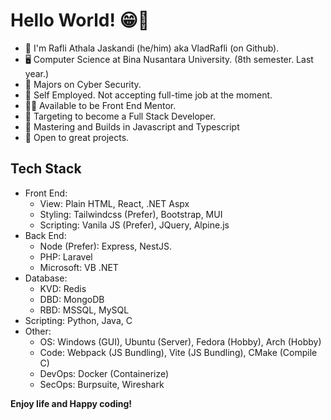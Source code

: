 # Hello World! 😁👋

* 👦 I'm Rafli Athala Jaskandi (he/him) aka VladRafli (on Github).
* 🖥 Computer Science at Bina Nusantara University. (8th semester. Last year.)
* 🔐 Majors on Cyber Security.
* 🏢 Self Employed. Not accepting full-time job at the moment.
* 👨‍🏫 Available to be Front End Mentor.
* 🎯 Targeting to become a Full Stack Developer.
* 🔨 Mastering and Builds in Javascript and Typescript
* 🤩 Open to great projects.

## Tech Stack

- Front End:
  - View: Plain HTML, React, .NET Aspx
  - Styling: Tailwindcss (Prefer), Bootstrap, MUI
  - Scripting: Vanila JS (Prefer), JQuery, Alpine.js
- Back End: 
  - Node (Prefer): Express, NestJS.
  - PHP: Laravel
  - Microsoft: VB .NET
- Database:
  - KVD: Redis
  - DBD: MongoDB
  - RBD: MSSQL, MySQL
- Scripting: Python, Java, C
- Other:
  - OS: Windows (GUI), Ubuntu (Server), Fedora (Hobby), Arch (Hobby)
  - Code: Webpack (JS Bundling), Vite (JS Bundling), CMake (Compile C)
  - DevOps: Docker (Containerize)
  - SecOps: Burpsuite, Wireshark

**Enjoy life and Happy coding!**
